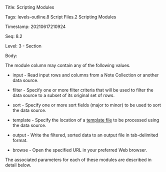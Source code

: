 Title:  Scripting Modules

Tags:   levels-outline.8 Script Files.2 Scripting Modules

Timestamp: 20210617210924

Seq:    8.2

Level:  3 - Section

Body: 

The module column may contain any of the following values. 

* input - Read input rows and columns from a Note Collection or another data source. 

* filter - Specify one or more filter criteria that will be used to filter the data source to a subset of its original set of rows. 

* sort - Specify one or more sort fields (major to minor) to be used to sort the data source. 

* template - Specify the location of a [template file](https://www.notenik.net/merge-template.html) to be processed using the data source. 

* output - Write the filtered, sorted data to an output file in tab-delimited format. 

* browse - Open the specified URL in your preferred Web browser. 

The associated parameters for each of these modules are described in detail below. 

